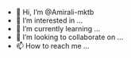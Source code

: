 - 👋 Hi, I’m @Amirali-mktb
- 👀 I’m interested in ...
- 🌱 I’m currently learning ...
- 💞️ I’m looking to collaborate on ...
- 📫 How to reach me ...

<!---
Amirali-mktb/Amirali-mktb is a ✨ special ✨ repository because its `README.md` (this file) appears on your GitHub profile.
You can click the Preview link to take a look at your changes.
--->
